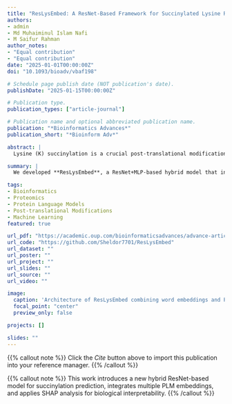 ```yaml
---
title: "ResLysEmbed: A ResNet-Based Framework for Succinylated Lysine Residue Prediction Using Sequence and Language Model Embeddings"
authors:
- admin
- Md Muhaiminul Islam Nafi
- M Saifur Rahman
author_notes:
- "Equal contribution"
- "Equal contribution"
date: "2025-01-01T00:00:00Z"
doi: "10.1093/bioadv/vbaf198"

# Schedule page publish date (NOT publication's date).
publishDate: "2025-01-15T00:00:00Z"

# Publication type.
publication_types: ["article-journal"]

# Publication name and optional abbreviated publication name.
publication: "*Bioinformatics Advances*"
publication_short: "*Bioinform Adv*"

abstract: |
  Lysine (K) succinylation is a crucial post-translational modification linked to diverse biological processes and diseases. Current computational methods remain limited in predictive power and interpretability. We present **ResLysEmbed**, a novel hybrid ResNet-based framework that integrates traditional word embeddings with protein language model embeddings (ProtT5) for succinylation site prediction. ResLysEmbed consistently outperforms existing methods, achieving accuracy, MCC, and F1-scores of 0.81/0.39/0.40 and 0.72/0.44/0.67 on two independent test sets, respectively. Comparative evaluations against other PLMs (PTM-Mamba, ESM-650M, ESM-3B) demonstrate ProtT5 as the most effective embedding choice. Furthermore, SHAP-based interpretability analysis reveals biologically meaningful insights into residue contributions within a 33-mer sequence window, reaffirming the biological relevance of our predictions. ResLysEmbed thus establishes itself as a robust and computationally efficient framework for lysine succinylation prediction.

summary: |
  We developed **ResLysEmbed**, a ResNet+MLP-based hybrid model that integrates word and protein language model embeddings to predict lysine succinylation sites with superior accuracy and interpretability. It outperforms existing methods and provides biologically relevant insights through SHAP analysis.

tags:
- Bioinformatics
- Proteomics
- Protein Language Models
- Post-translational Modifications
- Machine Learning
featured: true

url_pdf: "https://academic.oup.com/bioinformaticsadvances/advance-article/doi/10.1093/bioadv/vbaf198/8239949"
url_code: "https://github.com/Sheldor7701/ResLysEmbed"
url_dataset: ""
url_poster: ""
url_project: ""
url_slides: ""
url_source: ""
url_video: ""

image:
  caption: 'Architecture of ResLysEmbed combining word embeddings and ProtT5 features.'
  focal_point: "center"
  preview_only: false

projects: []

slides: ""
---
```


{{% callout note %}}
Click the *Cite* button above to import this publication into your reference manager.
{{% /callout %}}

{{% callout note %}}
This work introduces a new hybrid ResNet-based model for succinylation prediction, integrates multiple PLM embeddings, and applies SHAP analysis for biological interpretability.
{{% /callout %}}
